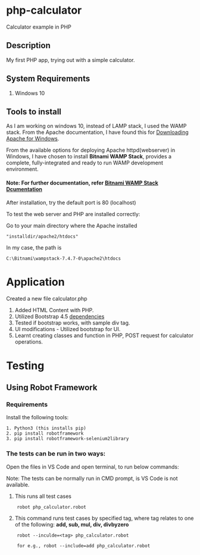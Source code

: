 # php-calculator

Calculator example in PHP

## Description

My first PHP app, trying out with a simple calculator.

## System Requirements

1. Windows 10

## Tools to install

As I am working on windows 10, instead of LAMP stack, I used the WAMP stack. From the Apache documentation, I have found this for [Downloading Apache for Windows](https://httpd.apache.org/docs/current/platform/windows.html#down).

From the available options for deploying Apache httpd(webserver) in Windows, I have chosen to install **Bitnami WAMP Stack**, provides a complete, fully-integrated and ready to run WAMP development environment.

#### Note: For further documentation, refer [Bitnami WAMP Stack Dcumentation](https://bitnami.com/stack/wamp/README.txt)

After installation, try the default port is 80 (localhost)

To test the web server and PHP are installed correctly:

Go to your main directory where the Apache installed

    "installdir/apache2/htdocs"

In my case, the path is

    C:\Bitnami\wampstack-7.4.7-0\apache2\htdocs

# Application

Created a new file calculator.php

1. Added HTML Content with PHP.
2. Utilized Bootstrap 4.5 [dependencies](https://getbootstrap.com/docs/4.5/getting-started/introduction/#quick-start)
3. Tested if bootstrap works, with sample div tag.
4. UI modifications - Utilized bootstrap for UI.
5. Learnt creating classes and function in PHP, POST request for calculator operations.

# Testing

## Using Robot Framework

### Requirements

Install the following tools:

    1. Python3 (this installs pip)
    2. pip install robotframework
    3. pip install robotframework-selenium2library

### The tests can be run in two ways:

Open the files in VS Code and open terminal, to run below commands:

Note: The tests can be normally run in CMD prompt, is VS Code is not available.

1. This runs all test cases

```
    robot php_calculator.robot
```

2. This command runs test cases by specified tag, where tag relates to one of the following: **add, sub, mul, div, divbyzero**

```
    robot --inculde=<tag> php_calculator.robot

    for e.g., robot --include=add php_calculator.robot
```
